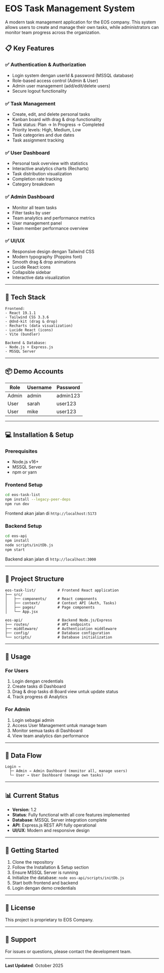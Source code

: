 # EOS Task Management System

A modern task management application for the EOS company. This system allows users to create and manage their own tasks, while administrators can monitor team progress across the organization.

## 📋 Key Features

### ✅ Authentication & Authorization
- Login system dengan userId & password (MSSQL database)
- Role-based access control (Admin & User)
- Admin user management (add/edit/delete users)
- Secure logout functionality

### ✅ Task Management
- Create, edit, and delete personal tasks
- Kanban board with drag & drop functionality
- Task status: Plan → In Progress → Completed
- Priority levels: High, Medium, Low
- Task categories and due dates
- Task assignment tracking

### ✅ User Dashboard
- Personal task overview with statistics
- Interactive analytics charts (Recharts)
- Task distribution visualization
- Completion rate tracking
- Category breakdown

### ✅ Admin Dashboard
- Monitor all team tasks
- Filter tasks by user
- Team analytics and performance metrics
- User management panel
- Team member performance overview

### ✅ UI/UX
- Responsive design dengan Tailwind CSS
- Modern typography (Poppins font)
- Smooth drag & drop animations
- Lucide React icons
- Collapsible sidebar
- Interactive data visualization

---

## 🚀 Tech Stack

```
Frontend:
- React 19.1.1
- Tailwind CSS 3.3.6
- @dnd-kit (drag & drop)
- Recharts (data visualization)
- Lucide React (icons)
- Vite (bundler)

Backend & Database:
- Node.js + Express.js
- MSSQL Server
```

---

## 📦 Demo Accounts

| Role | Username | Password |
|------|----------|----------|
| Admin | admin | admin123 |
| User | sarah | user123 |
| User | mike | user123 |

---

## 💻 Installation & Setup

### Prerequisites
- Node.js v16+
- MSSQL Server
- npm or yarn

### Frontend Setup
```bash
cd eos-task-list
npm install --legacy-peer-deps
npm run dev
```

Frontend akan jalan di `http://localhost:5173`

### Backend Setup
```bash
cd eos-api
npm install
node scripts/initDb.js
npm start
```

Backend akan jalan di `http://localhost:3000`

---

## 📁 Project Structure

```
eos-task-list/          # Frontend React application
├── src/
│   ├── components/     # React components
│   ├── context/        # Context API (Auth, Tasks)
│   ├── pages/          # Page components
│   └── App.jsx

eos-api/                # Backend Node.js/Express
├── routes/             # API endpoints
├── middleware/         # Authentication middleware
├── config/             # Database configuration
└── scripts/            # Database initialization
```

---

## 🎯 Usage

### For Users
1. Login dengan credentials
2. Create tasks di Dashboard
3. Drag & drop tasks di Board view untuk update status
4. Track progress di Analytics

### For Admin
1. Login sebagai admin
2. Access User Management untuk manage team
3. Monitor semua tasks di Dashboard
4. View team analytics dan performance

---

## 🔄 Data Flow

```
Login →
  ├─ Admin → Admin Dashboard (monitor all, manage users)
  └─ User → User Dashboard (manage own tasks)
```

---

## 📊 Current Status

- **Version**: 1.2
- **Status**: Fully functional with all core features implemented
- **Database**: MSSQL Server integration complete
- **API**: Express.js REST API fully operational
- **UI/UX**: Modern and responsive design

---

## 🚀 Getting Started

1. Clone the repository
2. Follow the Installation & Setup section
3. Ensure MSSQL Server is running
4. Initialize the database: `node eos-api/scripts/initDb.js`
5. Start both frontend and backend
6. Login dengan demo credentials

---

## 📝 License

This project is proprietary to EOS Company.

---

## 👥 Support

For issues or questions, please contact the development team.

---

**Last Updated**: October 2025
